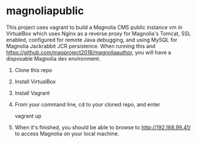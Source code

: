 # magnoliapublic

This project uses vagrant to build a Magnolia CMS public instance vm in VirtualBox which uses Nginx as a reverse proxy for Magnolia's Tomcat, SSL enabled, configured for remote Java debugging, and using MySQL for Magnolia Jackrabbit JCR persistence. When running this and https://github.com/magproject2018/magnoliaauthor, you will have a disposable Magnolia dev environment.

1. Clone this repo
2. Install VirtualBox
3. Install Vagrant
4. From your command line, cd to your cloned repo, and enter

    vagrant up
    
5. When it's finished, you should be able to browse to http://192.168.99.41/ to access Magnolia on your local machine.
